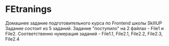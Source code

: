# FEtranings
Домашнее задание подготовительного курса по Frontend школы SkillUP
Задание состоит из 5 заданий.
Задание "поступило" на 2 файлах - File1 и File2.
Соответственно нумерация заданий - File1.1, File2.1, File2.2, File2.3, File2.4
 


